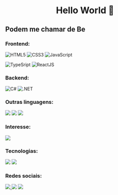<h1 align="center">Hello World 👋</h1>
<h2>Podem me chamar de Be</h2>

<h3 align="left">Frontend:</h3>
<p align="left">
  <img alt="HTML5" src=https://img.shields.io/badge/html5-%23E34F26.svg?style=for-the-badge&logo=html5&logoColor=white />
  <img alt="CSS3" src=https://img.shields.io/badge/css3-%231572B6.svg?style=for-the-badge&logo=css3&logoColor=white />
  <img alt="JavaScript" src=https://img.shields.io/badge/javascript-%23323330.svg?style=for-the-badge&logo=javascript&logoColor=%23F7DF1E. />
</p>
<p align="left">
  <img alt="TypeSript" src="https://img.shields.io/badge/typescript-%23007ACC.svg?style=for-the-badge&logo=typescript&logoColor=white"/>
  <img alt="ReactJS" src=https://img.shields.io/badge/react-%2320232a.svg?style=for-the-badge&logo=react&logoColor=%2361DAFB />
</p>

<h3 align="left">Backend:</h3>
<p align="left">
  <img alt="C#" src=https://img.shields.io/badge/c%23-%23239120.svg?style=for-the-badge&logo=c-sharp&logoColor=white?style=for-the-badge&logo=python&logoColor=white />
  <img alt=".NET" src= https://img.shields.io/badge/.NET-5C2D91?style=for-the-badge&logo=.net&logoColor=white />
</p>

<h3 align="left">Outras linguagens:</h3>
<p align="left">
  <img src= https://img.shields.io/badge/c-%2300599C.svg?style=for-the-badge&logo=c&logoColor=white />
  <img src= https://img.shields.io/badge/c++-%2300599C.svg?style=for-the-badge&logo=c%2B%2B&logoColor=white/>
  <img src= https://img.shields.io/badge/java-%23ED8B00.svg?style=for-the-badge&logo=java%2B%2B&logoColor=white/>
</p>

<h3 align="left">Interesse:</h3>
<p align="left">
  <img src=https://img.shields.io/badge/python-%2314354C.svg?style=for-the-badge&logo=python&logoColor=white />
</p>

<h3 align="left">Tecnologias:</h3>
<p align="left">
  <img src=https://img.shields.io/badge/github-%23121011.svg?style=for-the-badge&logo=github&logoColor=white=for-the-badge&logo=python&logoColor=white />
  <img src=https://img.shields.io/badge/gitlab-%23181717.svg?style=for-the-badge&logo=gitlab&logoColor=white?style=for-the-badge&logo=github&logoColor=white=for-the-badge&logo=python&logoColor=white />
</p>

<h3 align="left">Redes sociais:</h3>
<p align="left">
  <a href="https://www.linkedin.com/in/bernardo-cavanellas?lipi=urn%3Ali%3Apage%3Ad_flagship3_profile_view_base_contact_details%3BwfbqtvUoRACUbgGEV%2BGRLQ%3D%3D" target="_blank"><img src="https://img.shields.io/badge/linkedin-%230077B5.svg?style=for-the-badge&logo=linkedin"&logoColor="white"/> <a/>
  <a href="mailto:bernardobiondini@gmail.com"><img src=https://img.shields.io/badge/Gmail-D14836?style=for-the-badge&logo=gmail&logoColor=white/></a>
  <a href="https://www.instagram.com/obernardocb/" target="_blank"> <img src="https://img.shields.io/badge/obernardocb-%23E4405F.svg?style=for-the-badge&logo=Instagram&logoColor=white"/></a>
</p>
